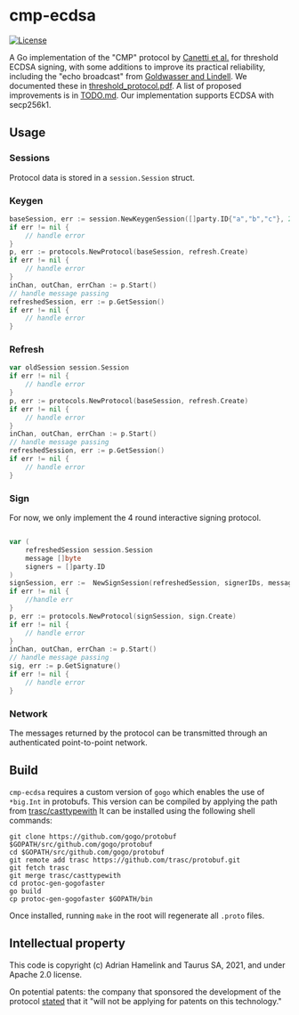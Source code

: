 # cmp-ecdsa

[![License](https://img.shields.io/badge/License-Apache%202.0-blue.svg)](https://opensource.org/licenses/Apache-2.0)

A Go implementation of the "CMP" protocol by [Canetti et al.](https://eprint.iacr.org/2021/060) for threshold ECDSA signing, with some additions to improve its practical reliability, including the "echo broadcast" from [Goldwasser and Lindell](https://doi.org/10.1007/s00145-005-0319-z).  We documented these in [threshold_protocol.pdf](threshold_protocol.pdf). A list of proposed improvements is in [TODO.md](TODO.md).  Our implementation supports ECDSA with secp256k1.

## Usage

### Sessions

Protocol data is stored in a `session.Session` struct.

### Keygen

```go
baseSession, err := session.NewKeygenSession([]party.ID{"a","b","c"}, 2, "a") (*Keygen, error) 
if err != nil {
	// handle error
}
p, err := protocols.NewProtocol(baseSession, refresh.Create)
if err != nil {
    // handle error
}
inChan, outChan, errChan := p.Start()
// handle message passing 
refreshedSession, err := p.GetSession()
if err != nil {
    // handle error
}
```
### Refresh

```go
var oldSession session.Session
if err != nil {
	// handle error
}
p, err := protocols.NewProtocol(baseSession, refresh.Create)
if err != nil {
    // handle error
}
inChan, outChan, errChan := p.Start()
// handle message passing 
refreshedSession, err := p.GetSession()
if err != nil {
    // handle error
}

```
### Sign

For now, we only implement the 4 round interactive signing protocol. 
```go

var (
	refreshedSession session.Session
	message []byte
	signers = []party.ID
)
signSession, err :=  NewSignSession(refreshedSession, signerIDs, message)
if err != nil {
	//handle err
}
p, err := protocols.NewProtocol(signSession, sign.Create)
if err != nil {
    // handle error
}
inChan, outChan, errChan := p.Start()
// handle message passing 
sig, err := p.GetSignature()
if err != nil {
    // handle error
}
```
### Network

The messages returned by the protocol can be transmitted through an authenticated point-to-point network.

## Build

`cmp-ecdsa` requires a custom version of `gogo` which enables the use of `*big.Int` in protobufs. 
This version can be compiled by applying the path from [trasc/casttypewith](https://github.com/trasc/protobuf)
It can be installed using the following shell commands:

```shell
git clone https://github.com/gogo/protobuf $GOPATH/src/github.com/gogo/protobuf
cd $GOPATH/src/github.com/gogo/protobuf
git remote add trasc https://github.com/trasc/protobuf.git
git fetch trasc
git merge trasc/casttypewith
cd protoc-gen-gogofaster
go build
cp protoc-gen-gogofaster $GOPATH/bin
```

Once installed, running `make` in the root will regenerate all `.proto` files.


## Intellectual property

This code is copyright (c) Adrian Hamelink and Taurus SA, 2021, and under Apache 2.0 license.

On potential patents: the company that sponsored the development of the
protocol [ stated](https://apnews.com/press-release/pr-newswire/26aab91e254bc254d331ceafc20b9859)
that it "will not be applying for patents on this technology."


